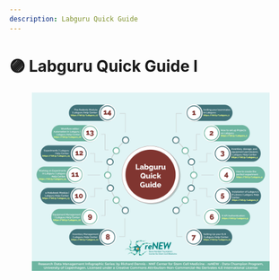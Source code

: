 ```yaml
---
description: Labguru Quick Guide
---
```


# 🟣 Labguru Quick Guide I

<figure><img src="../../.gitbook/assets/Labguru Quick Guide.jpg" alt=""><figcaption></figcaption></figure>

